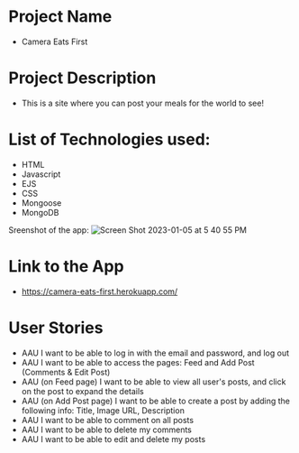 # Project Name
- Camera Eats First

# Project Description
- This is a site where you can post your meals for the world to see! 

# List of Technologies used:
- HTML
- Javascript
- EJS
- CSS
- Mongoose
- MongoDB

Sreenshot of the app:
![Screen Shot 2023-01-05 at 5 40 55 PM](https://user-images.githubusercontent.com/117867407/210894517-e77af2fc-85f0-405d-9975-0ce1be2bd3b7.png)

# Link to the App
- https://camera-eats-first.herokuapp.com/

# User Stories
- AAU I want to be able to log in with the email and password, and log out
- AAU I want to be able to access the pages: Feed and Add Post (Comments & Edit Post)
- AAU (on Feed page) I want to be able to view all user's posts, and click on the post to expand the details
- AAU (on Add Post page) I want to be able to create a post by adding the following info: Title, Image URL, Description
- AAU I want to be able to comment on all posts
- AAU I want to be able to delete my comments
- AAU I want to be able to edit and delete my posts

